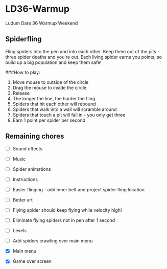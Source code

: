 # LD36-Warmup
Ludum Dare 36 Warmup Weekend

## Spiderfling
Fling spiders into the pen and into each other. Keep them out of the pits - three spider deaths and you're out. 
Each living spider earns you points, so build up a big population and keep them safe!

###How to play:

1. Move mouse to outside of the circle
2. Drag the mouse to inside the circle
3. Release
4. The longer the line, the harder the fling
5. Spiders that hit each other will rebound
6. Spiders that walk into a wall will scramble around
7. Spiders that touch a pit will fall in - you only get three
8. Earn 1 point per spider per second

## Remaining chores
 - [ ] Sound effects
 - [ ] Music
 - [ ] Spider animations
 - [ ] Instructions
 - [ ] Easier flinging - add inner belt and project spider fling location
 - [ ] Better art
 - [ ] Flying spider should keep flying while velocity high!
 - [ ] Eliminate flying spiders not in pen after 1 second
 - [ ] Levels
 - [ ] Add spiders crawling over main menu
 - [X] Main menu
 - [X] Game over screen



